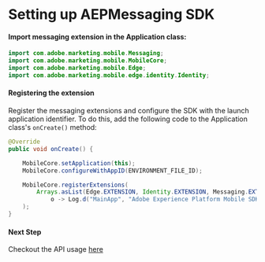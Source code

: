 #  Setting up AEPMessaging SDK

#### Import messaging extension in the Application class:
```java
import com.adobe.marketing.mobile.Messaging;
import com.adobe.marketing.mobile.MobileCore;
import com.adobe.marketing.mobile.Edge;
import com.adobe.marketing.mobile.edge.identity.Identity;
```

#### Registering the extension
Register the messaging extensions and configure the SDK with the launch application identifier. To do this, add the following code to the Application class's `onCreate()` method:

```java
@Override
public void onCreate() {

    MobileCore.setApplication(this);
    MobileCore.configureWithAppID(ENVIRONMENT_FILE_ID);

    MobileCore.registerExtensions(
        Arrays.asList(Edge.EXTENSION, Identity.EXTENSION, Messaging.EXTENSION),
            o -> Log.d("MainApp", "Adobe Experience Platform Mobile SDK was initialized.")
    );
}
```

#### Next Step
Checkout the API usage [here](./api-usage.md)
